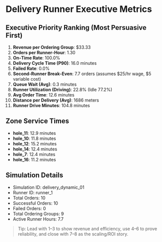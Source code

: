# Delivery Runner Executive Metrics

## Executive Priority Ranking (Most Persuasive First)
1. **Revenue per Ordering Group**: $33.33
2. **Orders per Runner‑Hour**: 1.30
3. **On‑Time Rate**: 100.0%
4. **Delivery Cycle Time (P90)**: 16.0 minutes
5. **Failed Rate**: 0.0%
6. **Second‑Runner Break‑Even**: 7.7 orders (assumes $25/hr wage, $5 variable cost)
7. **Queue Wait (Avg)**: 0.3 minutes
8. **Runner Utilization (Driving)**: 22.8% (Idle 77.2%)
9. **Avg Order Time**: 12.6 minutes
10. **Distance per Delivery (Avg)**: 1686 meters
11. **Runner Drive Minutes**: 104.8 minutes

## Zone Service Times
- **hole_11**: 12.9 minutes
- **hole_10**: 11.8 minutes
- **hole_12**: 15.2 minutes
- **hole_14**: 12.4 minutes
- **hole_7**: 12.4 minutes
- **hole_16**: 11.2 minutes


## Simulation Details
- Simulation ID: delivery_dynamic_01
- Runner ID: runner_1
- Total Orders: 10
- Successful Orders: 10
- Failed Orders: 0
- Total Ordering Groups: 9
- Active Runner Hours: 7.7

> Tip: Lead with 1–3 to show revenue and efficiency, use 4–6 to prove reliability, and close with 7–8 as the scaling/ROI story.
